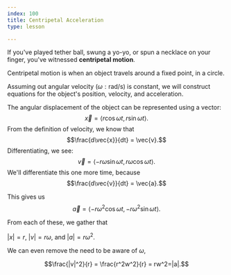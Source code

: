 ```yaml
---
index: 100
title: Centripetal Acceleration
type: lesson

---
```


If you've played tether ball, swung a yo-yo, or spun a necklace on your finger, you've witnessed **centripetal motion**. 

Centripetal motion is when an object travels around a fixed point, in a circle. 

Assuming out angular velocity ($\omega: \text{rad/s}$) is constant, we will construct equations for the object's position, velocity, and acceleration.

The angular displacement of the object can be represented using a vector:
$$ \vec{x} = \left<  r\cos\omega t , r\sin\omega t\right>.$$
From the definition of velocity, we know that
$$\frac{d\vec{x}}{dt} = \vec{v}.$$
Differentiating, we see:
$$\vec{v} = \left<  -r\omega\sin\omega t , r\omega\cos\omega t \right>.$$
We'll differentiate this one more time, because
$$\frac{d\vec{v}}{dt} = \vec{a}.$$

This gives us 
$$\vec{a} = \left<  -r\omega^2\cos\omega t , -r\omega^2\sin\omega t \right>.$$

From each of these, we gather that

$|x| = r,$
$|v| = r\omega,$
and
$|a| = r\omega^2.$

We can even remove the need to be aware of $\omega,$

$$\frac{|v|^2}{r}  = \frac{r^2w^2}{r} = rw^2=|a|.$$
<!--stackedit_data:
eyJoaXN0b3J5IjpbLTE1Njg4Mjg0NjBdfQ==
-->